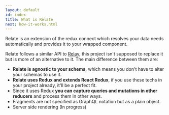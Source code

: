 ```yaml
---
layout: default
id: index
title: What is Relate
next: how-it-works.html
---
```


Relate is an extension of the redux connect which resolves your data needs automatically and provides it to your wrapped component.

Relate follows a similar API to [Relay](https://github.com/facebook/relay), this project isn't supposed to replace it but is more of an alternative to it. The main difference between them are:

* **Relate is agnostic to your schema**, which means you don't have to alter your schemas to use it.
* **Relate uses Redux and extends React Redux**, if you use these techs in your project already, it'll be a perfect fit.
* Since it uses Redux **you can capture queries and mutations in other reducers** and process them in other ways.
* Fragments are not specified as GraphQL notation but as a plain object.
* Server side rendering (In progress)
